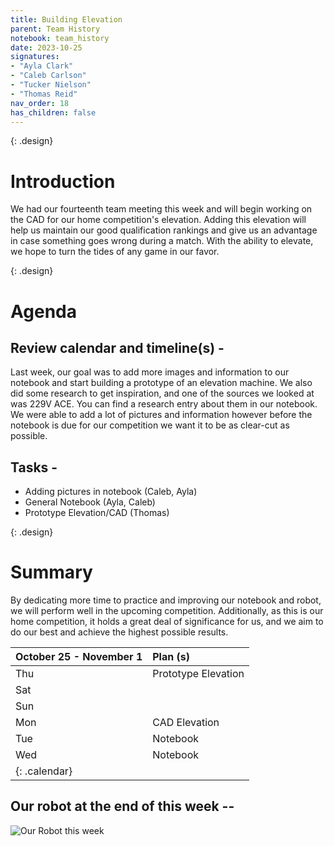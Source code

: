 ```yaml
---
title: Building Elevation
parent: Team History
notebook: team_history
date: 2023-10-25
signatures:
- "Ayla Clark"
- "Caleb Carlson"
- "Tucker Nielson"
- "Thomas Reid"
nav_order: 18
has_children: false
---
```

{: .design}

# Introduction

We had our fourteenth team meeting this week and will begin working on the CAD for our home competition's elevation. Adding this elevation will help us maintain our good qualification rankings and give us an advantage in case something goes wrong during a match. With the ability to elevate, we hope to turn the tides of any game in our favor.

{: .design}

# Agenda

## Review calendar and timeline(s) -

Last week, our goal was to add more images and information to our notebook and start building a prototype of an elevation machine. We also did some research to get inspiration, and one of the sources we looked at was 229V ACE. You can find a research entry about them in our notebook. We were able to add a lot of pictures and information however before the notebook is due for our competition we want it to be as clear-cut as possible.

## Tasks -

* Adding pictures in notebook	    (Caleb, Ayla)
* General Notebook   (Ayla, Caleb)
* Prototype Elevation/CAD   (Thomas)

{: .design}

# Summary

By dedicating more time to practice and improving our notebook and robot, we will perform well in the upcoming competition. Additionally, as this is our home competition, it holds a great deal of significance for us, and we aim to do our best and achieve the highest possible results.


| October 25 - November 1 | Plan (s)            |
| :------------------------ | :-------------------- |
| Thu                     | Prototype Elevation |
| Sat                     |                     |
| Sun                     |                     |
| Mon                     | CAD Elevation       |
| Tue                     | Notebook            |
| Wed                     | Notebook            |
| {: .calendar}           |                     |

## Our robot at the end of this week --

<img src="https://lh3.googleusercontent.com/pw/ABLVV84owQDmAKq3RnwD-n_4yluLxXAP_ljgvdNPA5h-BEX16LpwfOUMO1S0icX75qawHk5f6deXJrUUJeClRAdQhi2Qc6QfCS0basJJInZH6VXwvqCC7zHYYNdWVktuOw3lq64EXVorFZZnJc-7iZ7jJf03=w1466-h1099-s-no-gm" alt="Our Robot this week">